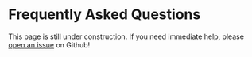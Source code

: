 # Frequently Asked Questions

This page is still under construction. If you need immediate help, please [open an issue](https://github.com/OpenOmics/HiIP/issues) on Github!

